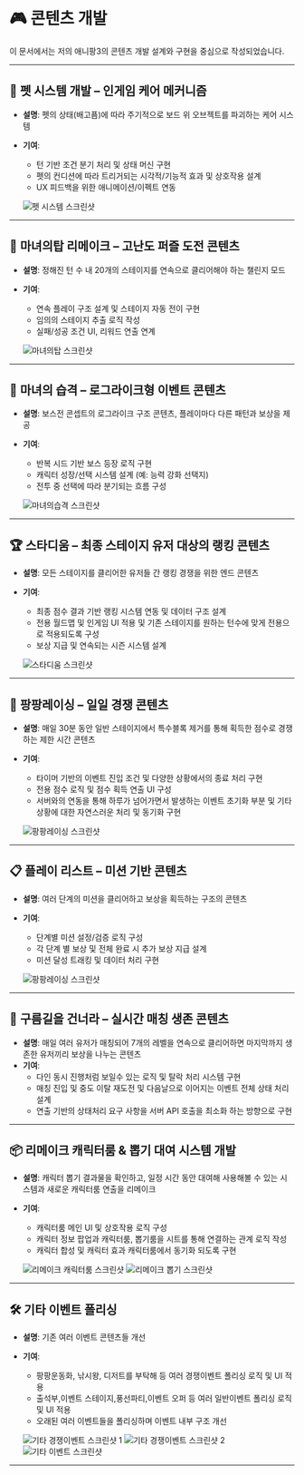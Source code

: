 # 🎮 콘텐츠 개발

이 문서에서는 저의 애니팡3의 콘텐츠 개발 설계와 구현을 중심으로 작성되었습니다.

---

## 🐾 펫 시스템 개발 – 인게임 케어 메커니즘

- **설명**: 펫의 상태(배고픔)에 따라 주기적으로 보드 위 오브젝트를 파괴하는 케어 시스템
- **기여**:
  - 턴 기반 조건 분기 처리 및 상태 머신 구현
  - 펫의 컨디션에 따라 트리거되는 시각적/기능적 효과 및 상호작용  설계
  - UX 피드백을 위한 애니메이션/이펙트 연동
    
  ![펫 시스템 스크린샷](./images/pet-system.png)
---

## 🧙 마녀의탑 리메이크 – 고난도 퍼즐 도전 콘텐츠

- **설명**: 정해진 턴 수 내 20개의 스테이지를 연속으로 클리어해야 하는 챌린지 모드
- **기여**:
  - 연속 플레이 구조 설계 및 스테이지 자동 전이 구현
  - 임의의 스테이지 추출 로직 작성
  - 실패/성공 조건 UI, 리워드 연출 연계
 
   ![마녀의탑 스크린샷](./images/witch-tower.png)
---

## 🧟 마녀의 습격 – 로그라이크형 이벤트 콘텐츠

- **설명**: 보스전 콘셉트의 로그라이크 구조 콘텐츠, 플레이마다 다른 패턴과 보상을 제공
- **기여**:
  - 반복 시드 기반 보스 등장 로직 구현
  - 캐릭터 성장/선택 시스템 설계 (예: 능력 강화 선택지)
  - 전투 중 선택에 따라 분기되는 흐름 구성

   ![마녀의습격 스크린샷](./images/witch-attack.png)
---

## 🏆 스타디움 – 최종 스테이지 유저 대상의 랭킹 콘텐츠

- **설명**: 모든 스테이지를 클리어한 유저들 간 랭킹 경쟁을 위한 엔드 콘텐츠
- **기여**:
  - 최종 점수 결과 기반 랭킹 시스템 연동 및 데이터 구조 설계
  - 전용 월드맵 및 인게임 UI 적용 및 기존 스테이지를 원하는 턴수에 맞게 전용으로 적용되도록 구성
  - 보상 지급 및 연속되는 시즌 시스템 설계

   ![스타디움 스크린샷](./images/stadium.png)
---

## 🏁 팡팡레이싱 – 일일 경쟁 콘텐츠

- **설명**: 매일 30분 동안 일반 스테이지에서 특수블록 제거를 통해 획득한 점수로 경쟁하는 제한 시간 콘텐츠
- **기여**:
  - 타이머 기반의 이벤트 진입 조건 및 다양한 상황에서의 종료 처리 구현
  - 전용 점수 로직 및 점수 획득 연출 UI 구성
  - 서버와의 연동을 통해 하루가 넘어가면서 발생하는 이벤트 초기화 부분 및 기타 상황에 대한 자연스러운 처리 및 동기화 구현

   ![팡팡레이싱 스크린샷](./images/pangpangracing.png)
---

## 📋 플레이 리스트 – 미션 기반 콘텐츠

- **설명**: 여러 단계의 미션을 클리어하고 보상을 획득하는 구조의 콘텐츠
- **기여**:
  - 단계별 미션 설정/검증 로직 구성
  - 각 단계 별 보상 및 전체 완료 시 추가 보상 지급 설계
  - 미션 달성 트래킹 및 데이터 처리 구현

   ![팡팡레이싱 스크린샷](./images/playlist.png)
---

## 🌉 구름길을 건너라 – 실시간 매칭 생존 콘텐츠

- **설명**: 매일 여러 유저가 매칭되어 7개의 레벨을 연속으로 클리어하면 마지막까지 생존한 유저끼리 보상을 나누는 콘텐츠
- **기여**:
  - 다인 동시 진행처럼 보일수 있는 로직 및 탈락 처리 시스템 구현
  - 매칭 진입 및 중도 이탈 재도전 및 다음날으로 이어지는 이벤트 전체 상태 처리 설계
  - 연출 기반의 상태처리 요구 사항을 서버 API 호출을 최소화 하는 방향으로 구현

---

## 📦 리메이크 캐릭터룸 & 뽑기 대여 시스템 개발
- **설명**: 캐릭터 뽑기 결과물을 확인하고, 일정 시간 동안 대여해 사용해볼 수 있는 시스템과 새로운 캐릭터룸 연출을 리메이크
- **기여**:
  - 캐릭터룸 메인 UI 및 상호작용 로직 구성
  - 캐릭터 정보 팝업과 캐릭터룸, 뽑기룸을 시트를 통해 연결하는 관계 로직 작성
  - 캐릭터 합성 및 캐릭터 효과 캐릭터룸에서 동기화 되도록 구현

   ![리메이크 캐릭터룸 스크린샷](./images/character-room.png)
   ![리메이크 뽑기 스크린샷](./images/gacha-character.png)
---

## 🛠 기타 이벤트 폴리싱

- **설명**: 기존 여러 이벤트 콘텐츠들 개선
- **기여**:
  - 팡팡운동화, 낚시왕, 디저트를 부탁해 등 여러 경쟁이벤트 폴리싱 로직 및 UI 적용
  - 출석부,이벤트 스테이지,풍선파티,이벤트 오퍼 등 여러 일반이벤트 폴리싱 로직 및 UI 적용
  - 오래된 여러 이벤트들을 폴리싱하며 이벤트 내부 구조 개선

   ![기타 경쟁이벤트 스크린샷 1](./images/competition-event1.png)
   ![기타 경쟁이벤트 스크린샷 2](./images/competition-event2.png)
   ![기타 이벤트 스크린샷 ](./images/event1.png)
---
